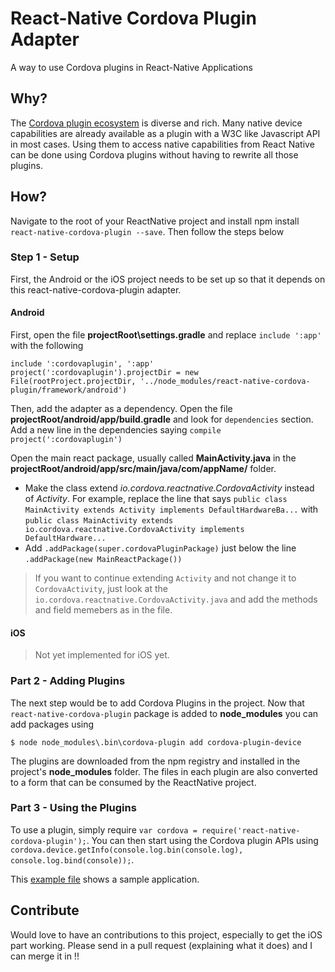 # React-Native Cordova Plugin Adapter

A way to use Cordova plugins in React-Native Applications

## Why? 
The [Cordova plugin ecosystem](http://plugins.cordova.io) is diverse and rich. Many native device capabilities are already available as a plugin with a W3C like Javascript API in most cases. 
Using them to access native capabilities from React Native can be done using Cordova plugins without having to rewrite all those plugins.

## How? 

Navigate to the root of your ReactNative project and install npm install `react-native-cordova-plugin --save`. Then follow the steps below

### Step 1 - Setup
First, the Android or the iOS project needs to be set up so that it depends on this react-native-cordova-plugin adapter. 

#### Android

First, open the file __projectRoot\settings.gradle__ and replace `include ':app'` with the following

```
include ':cordovaplugin', ':app'
project(':cordovaplugin').projectDir = new File(rootProject.projectDir, '../node_modules/react-native-cordova-plugin/framework/android')
```

Then, add the adapter as a dependency. Open the file __projectRoot/android/app/build.gradle__ and look for `dependencies` section.
Add a new line in the dependencies saying `compile project(':cordovaplugin')`

Open the main react package, usually called __MainActivity.java__ in the __projectRoot/android/app/src/main/java/com/appName/__ folder. 
- Make the class extend _io.cordova.reactnative.CordovaActivity_ instead of _Activity_. For example, replace the line that says `public class MainActivity extends Activity implements DefaultHardwareBa...` with `public class MainActivity extends io.cordova.reactnative.CordovaActivity implements DefaultHardware...`
- Add `.addPackage(super.cordovaPluginPackage)` just below the line `.addPackage(new MainReactPackage())`

> If you want to continue extending `Activity` and not change it to `CordovaActivity`, just look at the `io.cordova.reactnative.CordovaActivity.java` and add the methods and field memebers as in the file. 

#### iOS
> Not yet implemented for iOS yet. 

### Part 2 - Adding Plugins
The next step would be to add Cordova Plugins in the project. Now that `react-native-cordova-plugin` package is added to __node_modules__ you can add packages using 

```
$ node node_modules\.bin\cordova-plugin add cordova-plugin-device
```

The plugins are downloaded from the npm registry and installed in the project's __node_modules__ folder. The files in each plugin are also converted to a form that can be consumed by the ReactNative project. 

### Part 3 - Using the Plugins
To use a plugin, simply require `var cordova = require('react-native-cordova-plugin');`. You can then start using the Cordova plugin APIs using `cordova.device.getInfo(console.log.bin(console.log), console.log.bind(console));`.

This [example file](https://gist.github.com/axemclion/b30bdfe991e509851705) shows a sample application. 

## Contribute
Would love to have an contributions to this project, especially to get the iOS part working. Please send in a pull request (explaining what it does) and I can merge it in !! 
